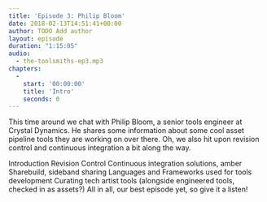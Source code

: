 ```yaml
---
title: 'Episode 3: Philip Bloom'
date: 2018-02-13T14:51:41+00:00
author: TODO Add author
layout: episode
duration: "1:15:05"
audio:
  - the-toolsmiths-ep3.mp3
chapters:
  - 
    start: '00:00:00'
    title: 'Intro'
    seconds: 0
---
```

This time around we chat with Philip Bloom, a senior tools engineer at Crystal Dynamics. He shares some information about some cool asset pipeline tools they are working on over there. Oh, we also hit upon revision control and continuous integration a bit along the way.

Introduction
Revision Control
Continuous integration solutions, amber
Sharebuild, sideband sharing
Languages and Frameworks used for tools development
Curating tech artist tools (alongside engineered tools, checked in as assets?)
All in all, our best episode yet, so give it a listen!